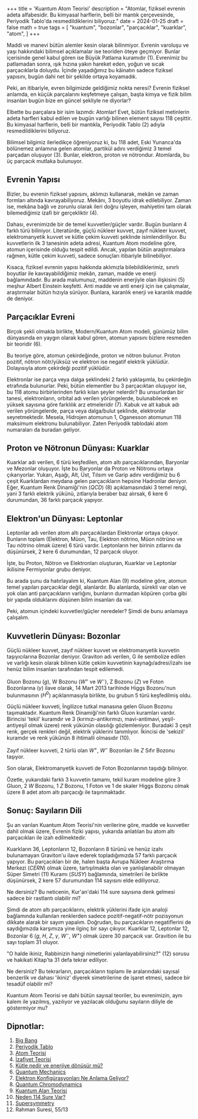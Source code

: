 +++
title = 'Kuantum Atom Teorisi'
description = "Atomlar, fiziksel evrenin adeta alfabesidir. Bu kimyasal harflerin, belli bir mantık çerçevesinde, Periyodik Tablo'da resmedildiklerini biliyoruz."
date = 2024-01-25
draft = false
math = true
tags = [
    "kuantum",
    "bozonlar",
    "parçacıklar",
    "kuarklar",
    "atom",
]
+++

Maddi ve manevi bütün alemler kesin olarak bilinmiyor. Evrenin varoluşu ve yaşı hakkındaki bilimsel açıklamalar ise teoriden öteye geçmiyor. Bunlar içerisinde genel kabul gören ise Büyük Patlama kuramıdır (1). Evrenimiz bu patlamadan sonra, ışık hızına yakın hareket eden, yoğun ve sıcak parçacıklarla doluydu. İçinde yaşadığımız bu kâinatın sadece fiziksel yapısını, bugün dahi net bir şekilde ortaya koyamadık.

Peki, an itibariyle, evren bilgimizde geldiğimiz nokta neresi? Evrenin fiziksel anlamda, en küçük parçalarını keşfetmeye çalışan, başta kimya ve fizik bilim insanları bugün bize en güncel şekliyle ne diyorlar?

Elbette bu parçalara bir isim lazımdı: Atomlar! Evet, bütün fiziksel metinlerin adeta harfleri kabul edilen ve bugün varlığı bilinen element sayısı 118 çeşittir. Bu kimyasal harflerin, belli bir mantıkla, Periyodik Tablo (2) adıyla resmedildiklerini biliyoruz.

Bilimsel bilgimiz ilerledikçe öğreniyoruz ki, bu 118 adet, Eski Yunanca'da bölünemez anlamına gelen atomlar, partikül adını verdiğimiz 3 temel parçadan oluşuyor (3). Bunlar, elektron, proton ve nötrondur. Atomlarda, bu üç parçacık mutlaka bulunuyor.

## Evrenin Yapısı

Bizler, bu evrenin fiziksel yapısını, aklımızı kullanarak, mekân ve zaman formları altında kavrayabiliyoruz. Mekânı, 3 boyutlu idrak edilebiliyor. Zaman ise, mekâna bağlı ve zorunlu olarak ileri doğru işleyen, mahiyetini tam olarak bilemediğimiz izafi bir gerçekliktir (4).

Dahası, evrenimizde bir de temel kuvvetler/güçler vardır. Bugün bunların 4 farklı türü biliniyor. Literatürde, güçlü nükleer kuvvet, zayıf nükleer kuvvet, elektromanyetik kuvvet ve kütle çekim kuvveti şeklinde isimlendiriliyor. Bu kuvvetlerin ilk 3 tanesinin adeta adresi, Kuantum Atom modeline göre, atomun içerisinde olduğu tespit edildi. Ancak, yapılan bütün araştırmalara rağmen, kütle çekim kuvveti, sadece sonuçları itibariyle bilinebiliyor. 

Kısaca, fiziksel evrenin yapısı hakkında aklımızla bilebildiklerimiz, sınırlı boyutlar ile kavrayabildiğimiz mekân, zaman, madde ve enerji bağlamındadır. Bu arada malumunuz, maddenin enerjiyle olan ilişkisini (5) meşhur Albert Einstein keşfetti. Anti madde ve anti enerji için ise çalışmalar, araştırmalar bütün hızıyla sürüyor. Bunlara, karanlık enerji ve karanlık madde de deniyor.

## Parçacıklar Evreni

Birçok şekli olmakla birlikte, Modern/Kuantum Atom modeli, günümüz bilim dünyasında en yaygın olarak kabul gören, atomun yapısını bizlere resmeden bir teoridir (6).

Bu teoriye göre, atomun çekirdeğinde, proton ve nötron bulunur. Proton pozitif, nötron nötr/yüksüz ve elektron ise negatif elektrik yüklüdür. Dolayısıyla atom çekirdeği pozitif yüklüdür. 

Elektronlar ise parça veya dalga şeklindeki 2 farklı yaklaşımla, bu çekirdeğin etrafında bulunurlar. Peki, bütün elementler bu 3 parçacıktan oluşuyor ise, bu 118 atomu birbirlerinden farklı kılan şeyler nelerdir? Bu unsurlardan bir tanesi, elektronların, orbital adı verilen yörüngelerde, bulunabilecek en yüksek sayısına göre farklılık arz etmeleridir (7). Kabuk ve alt kabuk adı verilen yörüngelerde, parça veya dalga/bulut şeklinde, elektronlar seyretmektedir. Mesela, Hidrojen atomunun 1, Oganesson atomunun 118 maksimum elektronu bulunabiliyor. Zaten Periyodik tablodaki atom numaraları da buradan geliyor.

## Proton ve Nötronun Dünyası: Kuarklar

Kuarklar adı verilen, 6 türü keşfedilen, atom altı parçacıklarından, Baryonlar ve Mezonlar oluşuyor. İşte bu Baryonlar da Proton ve Nötronu ortaya çıkarıyorlar. Yukarı, Aşağı, Alt, Üst, Tılsım ve Garip adını verdiğimiz bu 6 çeşit Kuarklardan meydana gelen parçacıkların hepsine Hadronlar deniyor. Eğer, Kuantum Renk Dinamiği'nin ($QCD$) (8) açıklamasındaki 3 temel rengi, yani 3 farklı elektrik yükünü, zıtlarıyla beraber baz alırsak, 6 kere 6 durumundan, 36 farklı parçacık yapıyor.

## Elektron'un Dünyası: Leptonlar

Leptonlar adı verilen atom altı parçacıklardan Elektronlar ortaya çıkıyor. Bunların toplam (Elektron, Müon, Tau, Elektron nötrino, Müon nötrüno ve Tau nötrino olmak üzere) 6 türü vardır. Leptonların her birinin zıtlarını da düşünürsek, 2 kere 6 durumundan, 12 parçacık oluyor. 

İşte, bu Proton, Nötron ve Elektronları oluşturan, Kuarklar ve Leptonlar ikilisine Fermiyonlar grubu deniyor. 

Bu arada şunu da hatırlayalım ki, Kuantum Alan (9) modeline göre, atomun temel yapıları parçacıklar değil, alanlardır. Bu alanlarda, sürekli var olan ve yok olan anti parçacıkların varlığını, bunların durmadan köpüren çorba gibi bir yapıda olduklarını düşünen bilim insanları da var. 

Peki, atomun içindeki kuvvetler/güçler neredeler? Şimdi de bunu anlamaya çalışalım.

## Kuvvetlerin Dünyası: Bozonlar

Güçlü nükleer kuvvet, zayıf nükleer kuvvet ve elektromanyetik kuvvetin taşıyıcılarına Bozonlar deniyor. Graviton adı verilen, G ile sembolize edilen ve varlığı kesin olarak bilinen kütle çekim kuvvetinin kaynağı/adresi/izahı ise henüz bilim insanları tarafından tespit edilemedi. 

Gluon Bozonu ($g$), W Bozonu ($W^+$ ve $W^-$), Z Bozonu ($Z$) ve Foton Bozonlarına ($\gamma$) ilave olarak, 14 Mart 2013 tarihinde Higgs Bozonu'nun bulunmasının ($H^0$) açıklanmasıyla birlikte, bu grubun 5 türü keşfedilmiş oldu.

Güçlü nükleer kuvveti, İngilizce tutkal manasına gelen Gluon Bozonu taşımaktadır. Kuantum Renk Dinamiği'nin farklı Gluon kuramları vardır.  Birincisi 'tekil' kuramdır ve 3 (kırmızı-antikırmızı, mavi-antimavi, yeşil-antiyeşil olmak üzere) renk yükünün olasılığı gözlemleniyor. Buradaki 3 çeşit renk, gerçek renkleri değil, elektrik yüklerini tanımlıyor. İkincisi de 'sekizil' kuramdır ve renk yükünün 8 ihtimalli olmasıdır (10).

Zayıf nükleer kuvveti, 2 türlü olan $W^+$, $W^-$ Bozonları ile $Z$ Sıfır Bozonu taşıyor. 

Son olarak, Elektromanyetik kuvveti de Foton Bozonlarının taşıdığı biliniyor. 

Özetle, yukarıdaki farklı 3 kuvvetin tamamı, tekil kuram modeline göre 3 Gluon, 2 $W$ Bozonu, 1 $Z$ Bozonu, 1 Foton ve 1 de skaler Higgs Bozonu olmak üzere 8 adet atom altı parçacığı ile taşınmaktadır.

## Sonuç: Sayıların Dili

Şu an varılan Kuantum Atom Teorisi'nin verilerine göre, madde ve kuvvetler dahil olmak üzere, Evrenin fiziki yapısı, yukarıda anlatılan bu atom altı parçacıkları ile izah edilmektedir. 

Kuarkların 36, Leptonların 12, Bozonların 8 türünü ve henüz izahı bulunamayan Graviton'u ilave ederek topladığımızda 57 farklı parçacık yapıyor. Bu parçacıkları bir de, halen başta Avrupa Nükleer Araştırma Merkezi ($CERN$) olmak üzere, tartışılmakta olan ve yanlışlanabilir olmayan Süper Simetri (11) Kuramı ($SUSY$) bağlamında, simetrileri ile birlikte düşünürsek, 2 kere 57 durumundan 114 sayısını elde ediliyoruz. 

Ne dersiniz? Bu neticenin, Kur'an'daki 114 sure sayısına denk gelmesi sadece bir rastlantı olabilir mi? 

Şimdi de atom altı parçacıklarını, elektrik yüklerini ifade için analoji bağlamında kullanılan renklerden sadece pozitif-negatif-nötr pozisyonun dikkate alarak bir sayım yapalım. Doğrudan, bu parçacıkların negatiflerini de saydığımızda karşımıza yine ilginç bir sayı çıkıyor. Kuarklar 12, Leptonlar 12, Bozonlar 6 ($g$, $H$, $Z$, $\gamma$, $W^-$, $W^+$) olmak üzere 30 parçacık var. Gravition ile bu sayı toplam 31 oluyor. 

"O halde ikiniz, Rabbinizin hangi nimetlerini yalanlayabilirsiniz?" (12) sorusu ve hakikati Kitap'ta 31 defa tekrar ediliyor. 

Ne dersiniz? Bu tekrarların, parçacıkların toplamı ile aralarındaki sayısal benzerlik ve dahası 'ikiniz' diyerek simetrilerine de işaret etmesi, sadece bir tesadüf olabilir mi? 

Kuantum Atom Teorisi ve dahi bütün sayısal teoriler, bu evrenimizin, aynı kalem ile yazılmış, yazılıyor ve yazılacak olduğunu sayıların diliyle de göstermiyor mu?

## Dipnotlar:

1. [Big Bang](https://en.wikipedia.org/wiki/Big_Bang)
2. [Periyodik Tablo](https://en.wikipedia.org/wiki/Periodic_table)
3. [Atom Teorisi](https://tr.wikipedia.org/wiki/Atom_teorisi)
4. [İzafiyet Teorisi](https://bilimteknik.tubitak.gov.tr/content/izafiyet-teorisi)
5. [Kütle nedir ve enerjiye dönüşür mü?](https://khosann.com/kutle-nedir-ve-enerjiye-donusur-mu/)
6. [Quantum Mechanics](https://en.wikipedia.org/wiki/Quantum_mechanics)
7. [Elektron Konfigürasyonları Ne Anlama Geliyor?](https://evrimagaci.org/1s2-2s2-2p6-3s2-3p6-elektronlar-atomun-etrafinda-nerede-bulunuyor-elektron-konfigurasyonlari-ne-anlama-geliyor-9394)
8. [Quantum Chromodynamics](https://en.wikipedia.org/wiki/Quantum_chromodynamics)
9. [Kuantum Alan Teorisi](https://tr.wikipedia.org/wiki/Kuantum_alan_teorisi)
10. [Neden 114 Sure Var?](https://www.asronspace.net/?Syf=26&Syz=739086&/Neden-114-Sure-Var?-Kuran-=-Evren-+-İnsan)
11. [Supersymmetry](https://en.wikipedia.org/wiki/Supersymmetry)
12. Rahman Suresi, 55/13
